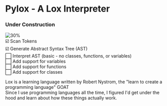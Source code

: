 # Pylox - A Lox Interpreter
### Under Construction
![30%](https://progress-bar.xyz/30?title=Progress) <br/>
:ballot_box_with_check: Scan Tokens <br/>
:ballot_box_with_check: Generate Abstract Syntax Tree (AST) <br/>
:white_large_square: Interpret AST (basic - no classes, functions, or variables) <br/>
:white_large_square: Add support for variables <br/>
:white_large_square: Add support for functions <br/>
:white_large_square: Add support for classes <br/>

Lox is a learning language written by Robert Nystrom, the "learn to create a programming language" GOAT<br/>
Since I use programming languages all the time, I figured I'd get under the hood and learn about how these things actually work.
